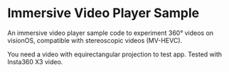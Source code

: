 # Immersive Video Player Sample

An immersive video player sample code to experiment 360° videos on visionOS, compatible with stereoscopic videos (MV-HEVC).

You need a video with equirectangular projection to test app. Tested with Insta360 X3 video.